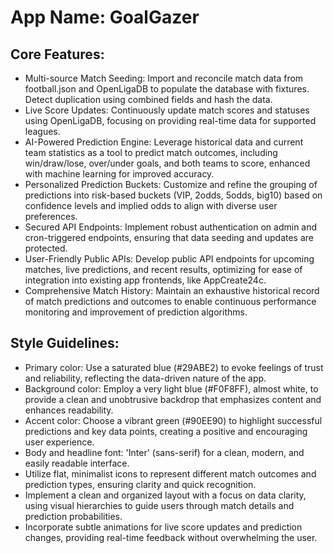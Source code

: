 # **App Name**: GoalGazer

## Core Features:

- Multi-source Match Seeding: Import and reconcile match data from football.json and OpenLigaDB to populate the database with fixtures. Detect duplication using combined fields and hash the data.
- Live Score Updates: Continuously update match scores and statuses using OpenLigaDB, focusing on providing real-time data for supported leagues.
- AI-Powered Prediction Engine: Leverage historical data and current team statistics as a tool to predict match outcomes, including win/draw/lose, over/under goals, and both teams to score, enhanced with machine learning for improved accuracy.
- Personalized Prediction Buckets: Customize and refine the grouping of predictions into risk-based buckets (VIP, 2odds, 5odds, big10) based on confidence levels and implied odds to align with diverse user preferences.
- Secured API Endpoints: Implement robust authentication on admin and cron-triggered endpoints, ensuring that data seeding and updates are protected.
- User-Friendly Public APIs: Develop public API endpoints for upcoming matches, live predictions, and recent results, optimizing for ease of integration into existing app frontends, like AppCreate24c.
- Comprehensive Match History: Maintain an exhaustive historical record of match predictions and outcomes to enable continuous performance monitoring and improvement of prediction algorithms.

## Style Guidelines:

- Primary color: Use a saturated blue (#29ABE2) to evoke feelings of trust and reliability, reflecting the data-driven nature of the app.
- Background color: Employ a very light blue (#F0F8FF), almost white, to provide a clean and unobtrusive backdrop that emphasizes content and enhances readability.
- Accent color: Choose a vibrant green (#90EE90) to highlight successful predictions and key data points, creating a positive and encouraging user experience.
- Body and headline font: 'Inter' (sans-serif) for a clean, modern, and easily readable interface.
- Utilize flat, minimalist icons to represent different match outcomes and prediction types, ensuring clarity and quick recognition.
- Implement a clean and organized layout with a focus on data clarity, using visual hierarchies to guide users through match details and prediction probabilities.
- Incorporate subtle animations for live score updates and prediction changes, providing real-time feedback without overwhelming the user.